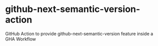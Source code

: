 # github-next-semantic-version-action
GitHub Action to provide github-next-semantic-version feature inside a GHA Workflow 
